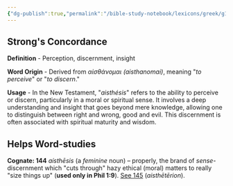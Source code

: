 ```yaml
---
{"dg-publish":true,"permalink":"/bible-study-notebook/lexicons/greek/g144-aisthesis/","tags":["Greek/G144-aisthésis"],"created":"2025-06-02T23:52:02.091-04:00","updated":"2025-06-04T01:40:35.377-04:00"}
---
```



## Strong's Concordance

**Definition** - Perception, discernment, insight

**Word Origin** - Derived from *αἰσθάνομαι (aisthanomai)*, meaning "*to perceive*" or "*to discern*."

**Usage** - In the New Testament, "*aisthésis*" refers to the ability to perceive or discern, particularly in a moral or spiritual sense. It involves a deep understanding and insight that goes beyond mere knowledge, allowing one to distinguish between right and wrong, good and evil. This discernment is often associated with spiritual maturity and wisdom.

## Helps Word-studies

**Cognate: 144** *aísthēsis* (a *feminine* noun) – properly, the brand of *sense*-discernment which "cuts through" hazy ethical (moral) matters to really "size things up" (**used only in Phil 1:9**). [See 145](https://biblehub.com/greek/145.htm) (*aisthētērion*).
